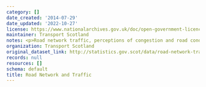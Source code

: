 ```yaml
---
category: []
date_created: '2014-07-29'
date_updated: '2022-10-27'
license: https://www.nationalarchives.gov.uk/doc/open-government-licence/version/3/
maintainer: Transport Scotland
notes: <p>Road network traffic, perceptions of congestion and road condition</p>
organization: Transport Scotland
original_dataset_link: http://statistics.gov.scot/data/road-network-traffic
records: null
resources: []
schema: default
title: Road Network and Traffic
---
```

